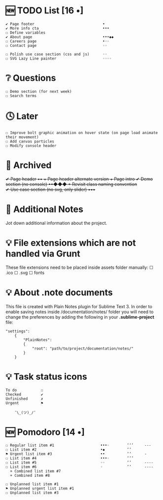 # 🆕 TODO List                                 [16 •]
    ✔ Page footer                               •
    ✔ More info cta                             •••
    ☐ Define variables
    ✔ About page                                •••◆◆
    ☐ Careers page                              •◦◦
    ☐ Contact page                              ◦◦

    ☐ Polish use case section (css and js)      ◦◦      
    ☐ SVG Lazy Line painter                     ◦◦◦◦    


# ❔ Questions
    ☐ Demo section (for next week)
    ☐ Search terms



# 🕓 Later
    ☐ Improve bolt graphic animation on hover state (on page load animate their movement)
    ☐ Add canvas particles
    ☐ Modify console header



# 📁 Archived
~~✔ Page header                               ••
    + Page header alternate version
    + Page intro
  ✔ Demo section (no console)                 ••◆◆◆
    + Revisit class naming convention         
  ✔ Use case section (no svg, only slider)    •••~~



# 📎 Additional Notes
Jot down additional information about the project.



# 💡 File extensions which are not handled via Grunt
These file extensions need to be placed inside assets folder manually:
    ☐ .ico
    ☐ .svg
    ☐ fonts



# 💡 About .note documents
This file is created with Plain Notes plugin for Sublime Text 3.
In order to enable saving notes inside /documentation/notes/ folder you will need to change the preferences by adding the following in your **.sublime-project** file:

    "settings":
        {
            "PlainNotes": 
            {
                "root": "path/to/project/documentation/notes/"
            }
        }



# 💡 Task status icons
    To do           ☐
    Checked         ✔
    Unfinished      ✗
    Urgent          ⚑
    
        ¯\_(ツ)_/¯


# 🆕 Pomodoro                                 [14 •]
    ☐ Regular list item #1                     •••◦        ’’’     ---
    ☐ List item #2                             •◆          ’’      
    ⚑ Urgent list item #3                      ••          ’’      -
    ☐ List item #4                             •••◦        ’’’
    ☐ List item #5                             ◦◦          ’’      ----
    ☐ List item #6                             ◦           ’’      ----
      + Combined list item #7
      + Combined item #8

    ☐ Unplanned list item #1
    ⚑ Unplanned urgent list item #1
    ☐ Unplanned list item #3
